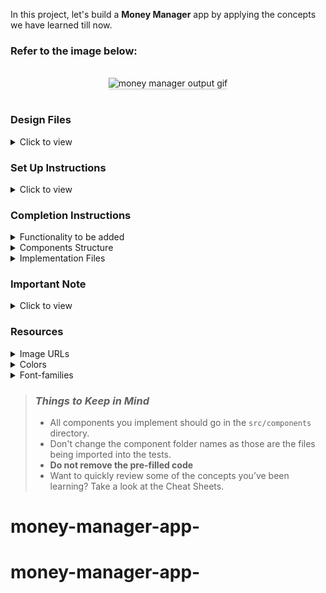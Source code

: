 In this project, let's build a **Money Manager** app by applying the concepts we have learned till now.

### Refer to the image below:

<br/>
<div style="text-align: center;">
    <img src="https://assets.ccbp.in/frontend/content/react-js/money-manager-output.gif" alt="money manager output gif" style="max-width:70%;box-shadow:0 2.8px 2.2px rgba(0, 0, 0, 0.12)">
</div>
<br/>

### Design Files

<details>
<summary>Click to view</summary>

- [Extra Small (Size < 576px) and Small (Size >= 576px)](https://assets.ccbp.in/frontend/content/react-js/money-manager-sm-output-v2.png)
- [Medium (Size >= 768px), Large (Size >= 992px) and Extra Large (Size >= 1200px)](https://assets.ccbp.in/frontend/content/react-js/money-manager-lg-output.png)

</details>

### Set Up Instructions

<details>
<summary>Click to view</summary>

- Download dependencies by running `npm install`
- Start up the app using `npm start`
</details>

### Completion Instructions

<details>
<summary>Functionality to be added</summary>
<br/>

The app must have the following functionalities

- Initially, Balance Amount, Income Amount, and Expenses Amount should be `0`
- Balance Amount should be calculated by removing the Expenses Amount from the Income Amount in the list of transactions
- Income Amount should be calculated by removing the Expenses Amount in the list of transactions
- Expenses Amount should be calculated by adding only Expenses Amount in the list of transactions
- The `MoneyManager` component is provided with `transactionTypeOptions`. It consists of a list of transaction type objects with the following properties in each object

  |     Key     | Data Type |
  | :---------: | :-------: |
  |  optionId   |  String   |
  | displayText |  String   |

- Initially, the value of the `titleInput` should be empty
- Initially, the value of the `amountInput` should be empty
- Initially, the first option in the list should be selected
- When a transaction is added, by providing the values in the `titleInput`, `amountInput` and `optionId` and **Add** button is clicked,

  - A new transaction should be added to the transaction history list
  - `totalBalance`, `totalIncome` and `totalExpenses` should be updated accordingly

    ```
    totalBalance = totalIncome - totalExpenses
    ```

  - After updating, the values in the `titleInput`,`amountInput` and `optionId` will be updated to their initial values

- When the delete button in the transaction history is clicked,
  - The respective transaction should be deleted from the transaction history list
  - `totalBalance`, `totalIncome` and `totalExpenses` should be updated accordingly

</details>

<details>
<summary>Components Structure</summary>

<br/>
<div style="text-align: center;">
    <img src="https://assets.ccbp.in/frontend/content/react-js/money-manager-component-structure-breakdown.png" alt="component breakdown structure" style="max-width:100%;box-shadow:0 2.8px 2.2px rgba(0, 0, 0, 0.12)">
</div>
<br/>

</details>

<details>
<summary>Implementation Files</summary>
<br/>

Use these files to complete the implementation:

- `src/App.js`
- `src/components/MoneyManager/index.js`
- `src/components/MoneyManager/index.css`
- `src/components/MoneyDetails/index.js`
- `src/components/MoneyDetails/index.css`
- `src/components/TransactionItem/index.js`
- `src/components/TransactionItem/index.css`
</details>

### Important Note

<details>
<summary>Click to view</summary>

<br/>

**The following instructions are required for the tests to pass**

- The Balance Amount should have the data-testid as **balanceAmount**
- The Income Amount should have the data-testid as **incomeAmount**
- The Expenses Amount should have the data-testid as **expensesAmount**
- The Delete button for each transaction should have the data-testid as **delete**

</details>

### Resources

<details>
<summary>Image URLs</summary>

- [https://assets.ccbp.in/frontend/react-js/money-manager/money-manager-bg.png](https://assets.ccbp.in/frontend/react-js/money-manager/money-manager-bg.png)
- [https://assets.ccbp.in/frontend/react-js/money-manager/balance-image.png](https://assets.ccbp.in/frontend/react-js/money-manager/balance-image.png) alt should be **balance**
- [https://assets.ccbp.in/frontend/react-js/money-manager/income-image.png](https://assets.ccbp.in/frontend/react-js/money-manager/income-image.png) alt should be **income**
- [https://assets.ccbp.in/frontend/react-js/money-manager/expenses-image.png](https://assets.ccbp.in/frontend/react-js/money-manager/expenses-image.png) alt should be **expenses**
- [https://assets.ccbp.in/frontend/react-js/money-manager/delete.png](https://assets.ccbp.in/frontend/react-js/money-manager/delete.png) alt should be **delete**

</details>

<details>
<summary>Colors</summary>

<br/>

<div style="background-color: #475569; width: 150px; padding: 10px; color: white">Hex: #475569</div>
<div style="background-color: #0b69ff; width: 150px; padding: 10px; color: white">Hex: #0b69ff</div>
<div style="background-color: #ecfccb; width: 150px; padding: 10px; color: black">Hex: #ecfccb</div>
<div style="background-color: #84cc16; width: 150px; padding: 10px; color: black">Hex: #84cc16</div>
<div style="background-color: #cffafe; width: 150px; padding: 10px; color: black">Hex: #cffafe</div>
<div style="background-color: #06b6d4; width: 150px; padding: 10px; color: black">Hex: #06b6d4</div>
<div style="background-color: #ede9fe; width: 150px; padding: 10px; color: black">Hex: #ede9fe</div>
<div style="background-color: #7c3aed; width: 150px; padding: 10px; color: white">Hex: #7c3aed</div>
<div style="background-color: #cbd5e1; width: 150px; padding: 10px; color: black">Hex: #cbd5e1</div>
<div style="background-color: #7e858e; width: 150px; padding: 10px; color: black">Hex: #7e858e</div>
<div style="background-color: #ffffff; width: 150px; padding: 10px; color: black">Hex: #ffffff</div>
<div style="background-color: #1e293b; width: 150px; padding: 10px; color: white">Hex: #1e293b</div>
<div style="background-color: #d7dfe9; width: 150px; padding: 10px; color: black">Hex: #d7dfe9</div>
<div style="background-color: #334155; width: 150px; padding: 10px; color: white">Hex: #334155</div>

</details>

<details>
<summary>Font-families</summary>

- Roboto

</details>

> ### _Things to Keep in Mind_
>
> - All components you implement should go in the `src/components` directory.
> - Don't change the component folder names as those are the files being imported into the tests.
> - **Do not remove the pre-filled code**
> - Want to quickly review some of the concepts you’ve been learning? Take a look at the Cheat Sheets.
# money-manager-app-
# money-manager-app-
